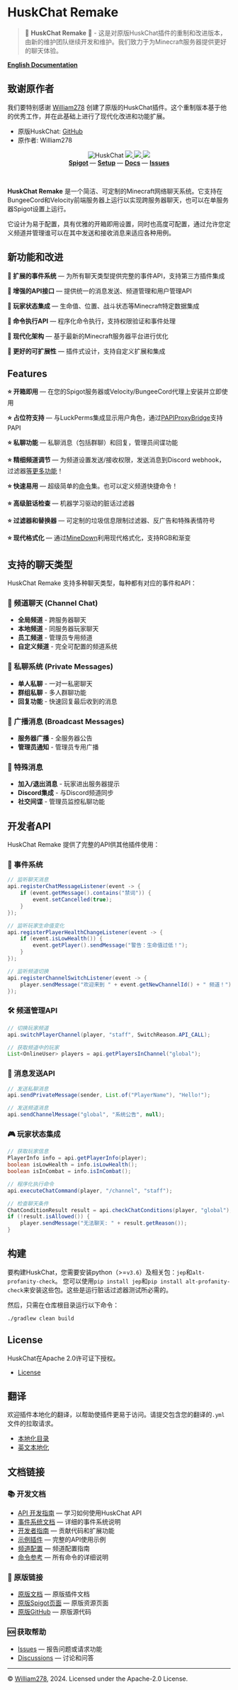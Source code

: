 # HuskChat Remake

> 🎉 **HuskChat Remake** 🎉 - 这是对原版HuskChat插件的重制和改进版本，由新的维护团队继续开发和维护。我们致力于为Minecraft服务器提供更好的聊天体验。

**[English Documentation](README.md)**

## 致谢原作者

我们要特别感谢 [William278](https://william278.net/) 创建了原版的HuskChat插件。这个重制版本基于他的优秀工作，并在此基础上进行了现代化改进和功能扩展。

- 原版HuskChat: [GitHub](https://github.com/NewNanCity/HuskChat-Remake)
- 原作者: William278

<!--suppress ALL -->
<p align="center">
    <img src="images/banner.png" alt="HuskChat" />
    <a href="https://github.com/NewNanCity/HuskChat-Remake/actions/workflows/ci.yml">
        <img src="https://img.shields.io/github/actions/workflow/status/NewNanCity/HuskChat-Remake/ci.yml?branch=master&logo=github"/>
    </a>
    <a href="https://repo.william278.net/#/releases/net/william278/huskchat/">
        <img src="https://repo.william278.net/api/badge/latest/releases/net/william278/huskchat?color=00fb9a&name=Maven&prefix=v" />
    </a>
    <a href="https://discord.gg/tVYhJfyDWG">
        <img src="https://img.shields.io/discord/818135932103557162.svg?label=&logo=discord&logoColor=fff&color=7389D8&labelColor=6A7EC2" />
    </a>
    <br/>
    <b>
        <a href="https://www.spigotmc.org/resources/huskchat.94496/">Spigot</a>
    </b> —
    <b>
        <a href="https://william278.net/docs/huskchat/setup">Setup</a>
    </b> —
    <b>
        <a href="https://william278.net/docs/huskchat/">Docs</a>
    </b> —
    <b>
        <a href="https://github.com/NewNanCity/HuskChat-Remake/issues">Issues</a>
    </b>
</p>
<br/>

**HuskChat Remake** 是一个简洁、可定制的Minecraft网络聊天系统。它支持在BungeeCord和Velocity前端服务器上运行以实现跨服务器聊天，也可以在单服务器Spigot设置上运行。

它设计为易于配置，具有优雅的开箱即用设置，同时也高度可配置，通过允许您定义频道并管理谁可以在其中发送和接收消息来适应各种用例。

## 新功能和改进

**🚀 扩展的事件系统** &mdash; 为所有聊天类型提供完整的事件API，支持第三方插件集成

**🚀 增强的API接口** &mdash; 提供统一的消息发送、频道管理和用户管理API

**🚀 玩家状态集成** &mdash; 生命值、位置、战斗状态等Minecraft特定数据集成

**🚀 命令执行API** &mdash; 程序化命令执行，支持权限验证和事件处理

**🚀 现代化架构** &mdash; 基于最新的Minecraft服务器平台进行优化

**🚀 更好的可扩展性** &mdash; 插件式设计，支持自定义扩展和集成

## Features
**⭐ 开箱即用** &mdash; 在您的Spigot服务器或Velocity/BungeeCord代理上安装并立即使用

**⭐ 占位符支持** &mdash; 与LuckPerms集成显示用户角色，通过[PAPIProxyBridge](https://william278.net/docs/huskchat/formatting)支持PAPI

**⭐ 私聊功能** &mdash; 私聊消息（包括群聊）和回复，管理员间谍功能

**⭐ 精细频道调节** &mdash; 为频道设置发送/接收权限，发送消息到Discord webhook，过滤器[等更多功能](https://william278.net/docs/huskchat/channels)！

**⭐ 快速易用** &mdash; 超级简单的[命令](https://william278.net/docs/huskchat/commands)集。也可以定义频道快捷命令！

**⭐ 高级脏话检查** &mdash; 机器学习驱动的脏话过滤器

**⭐ 过滤器和替换器** &mdash; 可定制的垃圾信息限制过滤器、反广告和特殊表情符号

**⭐ 现代格式化** &mdash; 通过[MineDown](https://github.com/Phoenix616/MineDown)利用现代格式化，支持RGB和渐变

## 支持的聊天类型

HuskChat Remake 支持多种聊天类型，每种都有对应的事件和API：

### 📢 频道聊天 (Channel Chat)
- **全局频道** - 跨服务器聊天
- **本地频道** - 同服务器玩家聊天
- **员工频道** - 管理员专用频道
- **自定义频道** - 完全可配置的频道系统

### 💬 私聊系统 (Private Messages)
- **单人私聊** - 一对一私密聊天
- **群组私聊** - 多人群聊功能
- **回复功能** - 快速回复最后收到的消息

### 📣 广播消息 (Broadcast Messages)
- **服务器广播** - 全服务器公告
- **管理员通知** - 管理员专用广播

### 🔗 特殊消息
- **加入/退出消息** - 玩家进出服务器提示
- **Discord集成** - 与Discord频道同步
- **社交间谍** - 管理员监控私聊功能

## 开发者API

HuskChat Remake 提供了完整的API供其他插件使用：

### 🎯 事件系统
```java
// 监听聊天消息
api.registerChatMessageListener(event -> {
    if (event.getMessage().contains("禁词")) {
        event.setCancelled(true);
    }
});

// 监听玩家生命值变化
api.registerPlayerHealthChangeListener(event -> {
    if (event.isLowHealth()) {
        event.getPlayer().sendMessage("警告：生命值过低！");
    }
});

// 监听频道切换
api.registerChannelSwitchListener(event -> {
    player.sendMessage("欢迎来到 " + event.getNewChannelId() + " 频道！");
});
```

### 🛠️ 频道管理API
```java
// 切换玩家频道
api.switchPlayerChannel(player, "staff", SwitchReason.API_CALL);

// 获取频道中的玩家
List<OnlineUser> players = api.getPlayersInChannel("global");
```

### 📨 消息发送API
```java
// 发送私聊消息
api.sendPrivateMessage(sender, List.of("PlayerName"), "Hello!");

// 发送频道消息
api.sendChannelMessage("global", "系统公告", null);
```

### 🎮 玩家状态集成
```java
// 获取玩家信息
PlayerInfo info = api.getPlayerInfo(player);
boolean isLowHealth = info.isLowHealth();
boolean isInCombat = info.isInCombat();

// 程序化执行命令
api.executeChatCommand(player, "/channel", "staff");

// 检查聊天条件
ChatConditionResult result = api.checkChatConditions(player, "global");
if (!result.isAllowed()) {
    player.sendMessage("无法聊天: " + result.getReason());
}
```

## 构建
要构建HuskChat，您需要安装python（>=`v3.6`）及相关包：`jep`和`alt-profanity-check`。
您可以使用`pip install jep`和`pip install alt-profanity-check`来安装这些包。这些是运行脏话过滤器测试所必需的。

然后，只需在仓库根目录运行以下命令：
```
./gradlew clean build
```

## License
HuskChat在Apache 2.0许可证下授权。

- [License](https://github.com/NewNanCity/HuskChat-Remake/blob/master/LICENSE)

## 翻译
欢迎插件本地化的翻译，以帮助使插件更易于访问。请提交包含您的翻译的`.yml`文件的拉取请求。

- [本地化目录](https://github.com/NewNanCity/HuskChat-Remake/tree/master/common/src/main/resources/locales)
- [英文本地化](https://github.com/NewNanCity/HuskChat-Remake/tree/master/common/src/main/resources/locales/en-gb.yml)

## 文档链接

### 📚 开发文档
- [API 开发指南](docs/zh/API-Guide.md) &mdash; 学习如何使用HuskChat API
- [事件系统文档](docs/zh/Events.md) &mdash; 详细的事件系统说明
- [开发者指南](docs/zh/Developer-Guide.md) &mdash; 贡献代码和扩展功能
- [示例插件](docs/zh/Example-Plugin.md) &mdash; 完整的API使用示例
- [频道配置](docs/zh/Channels.md) &mdash; 频道配置指南
- [命令参考](docs/zh/Commands.md) &mdash; 所有命令的详细说明

### 🔗 原版链接
- [原版文档](https://william278.net/docs/huskchat/) &mdash; 原版插件文档
- [原版Spigot页面](https://www.spigotmc.org/resources/huskchat.94496/) &mdash; 原版资源页面
- [原版GitHub](https://github.com/WiIIiam278/HuskChat) &mdash; 原版源代码

### 🆘 获取帮助
- [Issues](https://github.com/Gk0Wk/HuskChat-Remake/issues) &mdash; 报告问题或请求功能
- [Discussions](https://github.com/Gk0Wk/HuskChat-Remake/discussions) &mdash; 讨论和问答

---
&copy; [William278](https://william278.net/), 2024. Licensed under the Apache-2.0 License.
